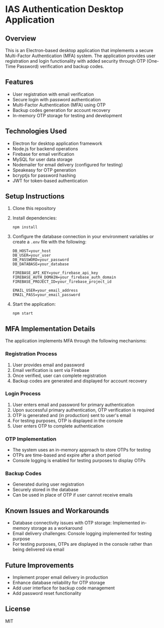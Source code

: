 # IAS Authentication Desktop Application

## Overview
This is an Electron-based desktop application that implements a secure Multi-Factor Authentication (MFA) system. The application provides user registration and login functionality with added security through OTP (One-Time Password) verification and backup codes.

## Features
- User registration with email verification
- Secure login with password authentication
- Multi-Factor Authentication (MFA) using OTP
- Backup codes generation for account recovery
- In-memory OTP storage for testing and development

## Technologies Used
- Electron for desktop application framework
- Node.js for backend operations
- Firebase for email verification
- MySQL for user data storage
- Nodemailer for email delivery (configured for testing)
- Speakeasy for OTP generation
- bcryptjs for password hashing
- JWT for token-based authentication

## Setup Instructions
1. Clone this repository
2. Install dependencies:
   ```
   npm install
   ```
3. Configure the database connection in your environment variables or create a `.env` file with the following:
   ```
   DB_HOST=your_host
   DB_USER=your_user
   DB_PASSWORD=your_password
   DB_DATABASE=your_database
   
   FIREBASE_API_KEY=your_firebase_api_key
   FIREBASE_AUTH_DOMAIN=your_firebase_auth_domain
   FIREBASE_PROJECT_ID=your_firebase_project_id
   
   EMAIL_USER=your_email_address
   EMAIL_PASS=your_email_password
   ```

4. Start the application:
   ```
   npm start
   ```

## MFA Implementation Details
The application implements MFA through the following mechanisms:

### Registration Process
1. User provides email and password
2. Email verification is sent via Firebase
3. Once verified, user can complete registration
4. Backup codes are generated and displayed for account recovery

### Login Process
1. User enters email and password for primary authentication
2. Upon successful primary authentication, OTP verification is required
3. OTP is generated and (in production) sent to user's email
4. For testing purposes, OTP is displayed in the console
5. User enters OTP to complete authentication

### OTP Implementation
- The system uses an in-memory approach to store OTPs for testing
- OTPs are time-based and expire after a short period
- Console logging is enabled for testing purposes to display OTPs

### Backup Codes
- Generated during user registration
- Securely stored in the database
- Can be used in place of OTP if user cannot receive emails

## Known Issues and Workarounds
- Database connectivity issues with OTP storage: Implemented in-memory storage as a workaround
- Email delivery challenges: Console logging implemented for testing purpose
- For testing purposes, OTPs are displayed in the console rather than being delivered via email

## Future Improvements
- Implement proper email delivery in production
- Enhance database reliability for OTP storage
- Add user interface for backup code management
- Add password reset functionality

## License
MIT 